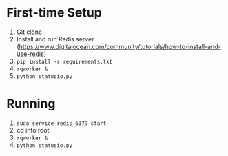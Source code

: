 # First-time Setup

1. Git clone
2. Install and run Redis server (https://www.digitalocean.com/community/tutorials/how-to-install-and-use-redis)
3. `pip install -r requirements.txt`
4. `rqworker &`
5. `python statusio.py`

# Running
1. `sudo service redis_6379 start`
2. cd into root
3. `rqworker &`
4. `python statusio.py`
